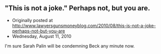 ## "This is not a joke."  Perhaps not, but you are.

 * Originally posted at http://www.lawyersgunsmoneyblog.com/2010/08/this-is-not-a-joke-perhaps-not-but-you-are
 * Wednesday, August 11, 2010

I'm sure Sarah Palin will be condemning Beck any minute now.